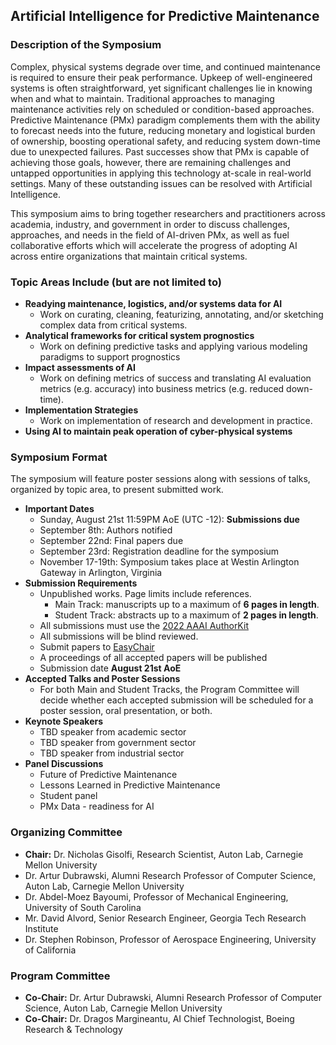 ## Artificial Intelligence for Predictive Maintenance

### Description of the Symposium

Complex, physical systems degrade over time, and continued maintenance is required to ensure their peak performance.
Upkeep of well-engineered systems is often straightforward, yet significant challenges lie in knowing when and what to maintain.
Traditional approaches to managing maintenance activities rely on scheduled or condition-based approaches.
Predictive Maintenance (PMx) paradigm complements them with the ability to forecast needs into the future, reducing monetary and logistical burden of ownership, boosting operational safety, and reducing system down-time due to unexpected failures.
Past successes show that PMx is capable of achieving those goals, however, there are remaining challenges and untapped opportunities in applying this technology at-scale in real-world settings.
Many of these outstanding issues can be resolved with Artificial Intelligence.

This symposium aims to bring together researchers and practitioners across academia, industry, and government in order to discuss challenges, approaches, and needs in the field of AI-driven PMx, as well as fuel collaborative efforts which will accelerate the progress of adopting AI across entire organizations that maintain critical systems.

### Topic Areas Include (but are not limited to)

- **Readying maintenance, logistics, and/or systems data for AI**
    - Work on curating, cleaning, featurizing, annotating, and/or sketching complex data from critical systems.
- **Analytical frameworks for critical system prognostics**
    - Work on defining predictive tasks and applying various modeling paradigms to support prognostics
- **Impact assessments of AI**
    - Work on defining metrics of success and translating AI evaluation metrics (e.g. accuracy) into business metrics (e.g. reduced down-time).
- **Implementation Strategies**
    - Work on implementation of research and development in practice.
- **Using AI to maintain peak operation of cyber-physical systems**

### Symposium Format
The symposium will feature poster sessions along with sessions of talks, organized by topic area, to present submitted work.

- **Important Dates**
    - Sunday, August 21st 11:59PM AoE (UTC -12): **Submissions due**
    - September 8th: Authors notified
    - September 22nd: Final papers due
    - September 23rd: Registration deadline for the symposium
    - November 17-19th: Symposium takes place at Westin Arlington Gateway in Arlington, Virginia
- **Submission Requirements**
    - Unpublished works. Page limits include references.
        - Main Track: manuscripts up to a maximum of **6 pages in length**.
        - Student Track: abstracts up to a maximum of **2 pages in length**.
    - All submissions must use the [2022 AAAI AuthorKit][1]
    - All submissions will be blind reviewed.
    - Submit papers to [EasyChair][2]
    - A proceedings of all accepted papers will be published
    - Submission date **August 21st AoE**
- **Accepted Talks and Poster Sessions**
    - For both Main and Student Tracks, the Program Committee will decide whether each accepted submission will be scheduled for a poster session, oral presentation, or both.
- **Keynote Speakers**
    - TBD speaker from academic sector
    - TBD speaker from government sector
    - TBD speaker from industrial sector
- **Panel Discussions**
    - Future of Predictive Maintenance
    - Lessons Learned in Predictive Maintenance
    - Student panel
    - PMx Data - readiness for AI

### Organizing Committee
- **Chair:** Dr. Nicholas Gisolfi, Research Scientist, Auton Lab, Carnegie Mellon University
- Dr. Artur Dubrawski, Alumni Research Professor of Computer Science, Auton Lab, Carnegie Mellon University
- Dr. Abdel-Moez Bayoumi, Professor of Mechanical Engineering, University of South Carolina
- Mr. David Alvord, Senior Research Engineer, Georgia Tech Research Institute
- Dr. Stephen Robinson, Professor of Aerospace Engineering, University of California


### Program Committee
- **Co-Chair:** Dr. Artur Dubrawski, Alumni Research Professor of Computer Science, Auton Lab, Carnegie Mellon University
- **Co-Chair:** Dr. Dragos Margineantu, AI Chief Technologist, Boeing Research & Technology

[1]:<https://www.aaai.org/Publications/Templates/AuthorKit22.zip>
[2]:<https://easychair.org/conferences/?conf=fss22>
[3]:<https://aaai.org/Press/Reports/Symposia/Fall/fs-07-02.php>
